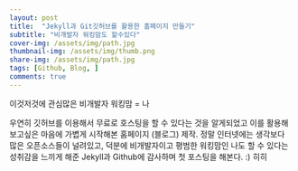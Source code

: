 ```yaml
---
layout: post
title:  "Jekyll과 Git깃허브를 활용한 홈페이지 만들기"
subtitle: "비개발자 워킹맘도 할수있다"
cover-img: /assets/img/path.jpg
thumbnail-img: /assets/img/thumb.png
share-img: /assets/img/path.jpg
tags: [Github, Blog, ]
comments: true
---
```


이것저것에 관심많은 비개발자 워킹맘 = 나

우연히 깃허브를 이용해서 무료로 호스팅을 할 수 있다는 것을 알게되었고
이를 활용해보고싶은 마음에 가볍게 시작해본 홈페이지 (블로그) 제작. 
정말 인터넷에는 생각보다 많은 오픈소스들이 널려있고, 
덕분에 비개발자이고 평범한 워킹맘인 나도 할 수 있다는 성취감을 느끼게 해준 Jekyll과 Github에 감사하며 첫 포스팅을 해본다. :) 히히 

